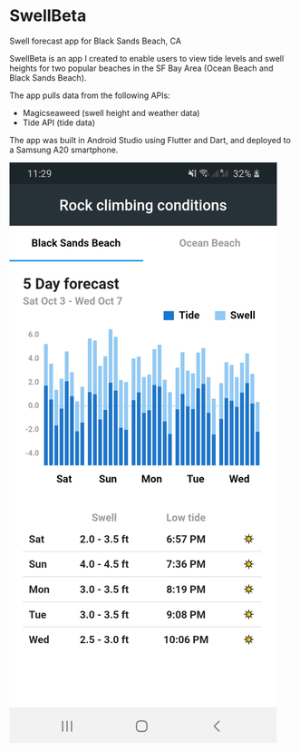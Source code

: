 # SwellBeta
Swell forecast app for Black Sands Beach, CA

SwellBeta is an app I created to enable users to view tide levels and swell heights for two popular beaches in the SF Bay Area (Ocean Beach and Black Sands Beach).

The app pulls data from the following APIs:
- Magicseaweed (swell height and weather data)
- Tide API (tide data)

The app was built in Android Studio using Flutter and Dart, and deployed to a Samsung A20 smartphone.

![Screenshot of the app](/images/screenshot.jpg)
